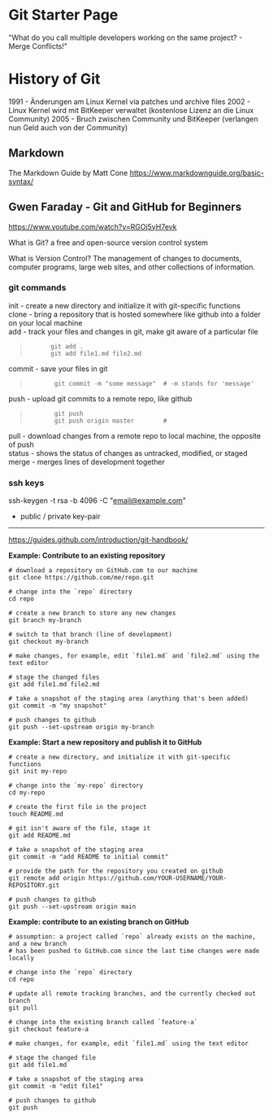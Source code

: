 # Git Starter Page #

"What do you call multiple developers working on the same project? - Merge Conflicts!"  


# History of Git # 
1991 - Änderungen am Linux Kernel via patches und archive files
2002 - Linux Kernel wird mit BitKeeper verwaltet (kostenlose Lizenz an die Linux Community)
2005 - Bruch zwischen Community und BitKeeper (verlangen nun Geld auch von der Community)

## Markdown ##
The Markdown Guide by Matt Cone
https://www.markdownguide.org/basic-syntax/

## Gwen Faraday - Git and GitHub for Beginners ##
https://www.youtube.com/watch?v=RGOj5yH7evk

What is Git?
a free and open-source version control system

What is Version Control?
The management of changes to documents, computer programs, large web sites, and other collections of information.

### git commands ###

init   - create a new directory and initialize it with git-specific functions  
clone  - bring a repository that is hosted somewhere like github into a folder on your local machine  
add    - track your files and changes in git, make git aware of a particular file  
>           git add .  
>           git add file1.md file2.md  
commit - save your files in git  
>            git commit -m "some message"  # -m stands for 'message'  
push   - upload git commits to a remote repo, like github  
>            git push  
>            git push origin master        #  
pull   - download changes from a remote repo to local machine, the opposite of push  
status - shows the status of changes as untracked, modified, or staged  
merge  - merges lines of development together  

### ssh keys ###
ssh-keygen -t rsa -b 4096 -C "email@example.com"

- public / private key-pair

---------------------------------------
https://guides.github.com/introduction/git-handbook/

**Example: Contribute to an existing repository**
```code=bash
# download a repository on GitHub.com to our machine
git clone https://github.com/me/repo.git

# change into the `repo` directory
cd repo

# create a new branch to store any new changes
git branch my-branch

# switch to that branch (line of development)
git checkout my-branch

# make changes, for example, edit `file1.md` and `file2.md` using the text editor

# stage the changed files
git add file1.md file2.md

# take a snapshot of the staging area (anything that's been added)
git commit -m "my snapshot"

# push changes to github
git push --set-upstream origin my-branch
```
**Example: Start a new repository and publish it to GitHub**
```code=bash
# create a new directory, and initialize it with git-specific functions
git init my-repo

# change into the `my-repo` directory
cd my-repo

# create the first file in the project
touch README.md

# git isn't aware of the file, stage it
git add README.md

# take a snapshot of the staging area
git commit -m "add README to initial commit"

# provide the path for the repository you created on github
git remote add origin https://github.com/YOUR-USERNAME/YOUR-REPOSITORY.git

# push changes to github
git push --set-upstream origin main
```
**Example: contribute to an existing branch on GitHub**
```code=bash
# assumption: a project called `repo` already exists on the machine, and a new branch 
# has been pushed to GitHub.com since the last time changes were made locally

# change into the `repo` directory
cd repo

# update all remote tracking branches, and the currently checked out branch
git pull

# change into the existing branch called `feature-a`
git checkout feature-a

# make changes, for example, edit `file1.md` using the text editor

# stage the changed file
git add file1.md

# take a snapshot of the staging area
git commit -m "edit file1"

# push changes to github
git push
```
